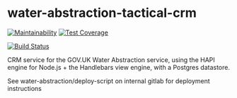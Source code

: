 # water-abstraction-tactical-crm
[![Maintainability](https://api.codeclimate.com/v1/badges/eeadf60a5df1e504f286/maintainability)](https://codeclimate.com/github/DEFRA/water-abstraction-tactical-crm/maintainability)
[![Test Coverage](https://api.codeclimate.com/v1/badges/eeadf60a5df1e504f286/test_coverage)](https://codeclimate.com/github/DEFRA/water-abstraction-tactical-crm/test_coverage)

[![Build Status](https://travis-ci.org/DEFRA/water-abstraction-tactical-crm.svg?branch=master)](https://travis-ci.org/DEFRA/water-abstraction-tactical-crm)

CRM service for the GOV.UK Water Abstraction service, using the HAPI engine for Node.js + the Handlebars view engine, with a Postgres datastore.

See water-abstraction/deploy-script on internal gitlab for deployment instructions
